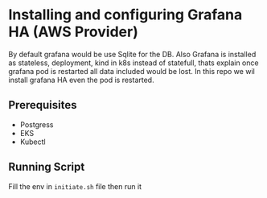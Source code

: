 # Installing and configuring Grafana HA (AWS Provider)

By default grafana would be use Sqlite for the DB. Also Grafana is installed as stateless, deployment, kind in k8s instead of statefull, thats explain once grafana pod is restarted all data included would be lost. In this repo we wil install grafana HA even the pod is restarted.

## Prerequisites
- Postgress
- EKS
- Kubectl

## Running Script
Fill the env in `initiate.sh` file then run it